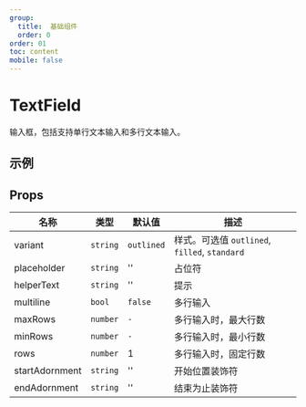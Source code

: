 ```yaml
---
group:
  title:  基础组件
  order: 0
order: 01
toc: content
mobile: false
---
```


# TextField

输入框，包括支持单行文本输入和多行文本输入。

## 示例

<code src="./examples/TextField" compact background="#fff"></code>



## Props

| 名称           | 类型     | 默认值     | 描述                                          |
| -------------- | -------- | ---------- | --------------------------------------------- |
| variant        | `string` | `outlined` | 样式。可选值 `outlined`, `filled`, `standard` |
| placeholder    | `string` | ''         | 占位符                                        |
| helperText     | `string` | ''         | 提示                                          |
| multiline      | `bool`   | `false`    | 多行输入                                      |
| maxRows        | `number` | `-`        | 多行输入时，最大行数                          |
| minRows        | `number` | `-`        | 多行输入时，最小行数                          |
| rows           | `number` | 1          | 多行输入时，固定行数                          |
| startAdornment | `string` | ''         | 开始位置装饰符                                |
| endAdornment   | `string` | ''         | 结束为止装饰符                                |
